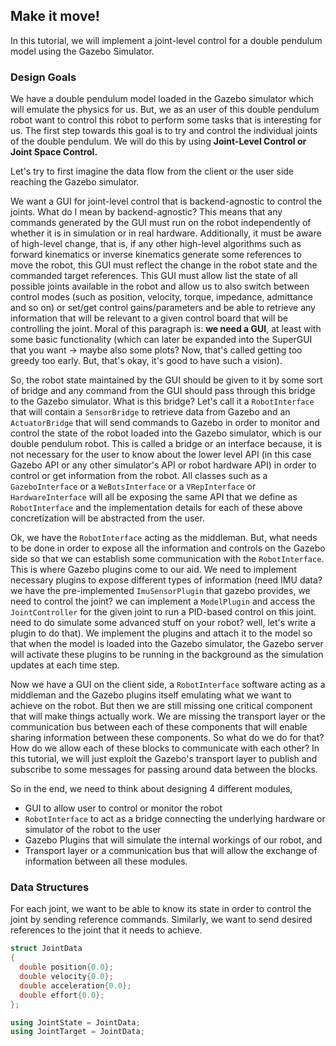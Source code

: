 ## Make it move!

In this tutorial, we will implement a joint-level control for a double pendulum model using the Gazebo Simulator.



### Design Goals

We have a double pendulum model loaded in the Gazebo simulator which will emulate the physics for us. But, we as an user of this double pendulum robot want to control this robot to perform some tasks that is interesting for us. The first step towards this goal is to try and control the individual joints of the double pendulum. We will do this by using **Joint-Level Control or Joint Space Control.** 

Let's try to first imagine the data flow from the client or the user side reaching the Gazebo simulator.

We want a GUI for joint-level control that is backend-agnostic to control the joints. What do I mean by backend-agnostic? This means that any commands generated by the GUI must run on the robot independently of whether it is in simulation or in real hardware. Additionally, it must be aware of high-level change, that is, if any other high-level algorithms such as forward kinematics or inverse kinematics generate some references to move the robot, this GUI must reflect the change in the robot state and the commanded target references. This GUI must allow list the state of all possible joints available in the robot and allow us to also switch between control modes (such as position, velocity, torque, impedance, admittance and so on) or set/get control gains/parameters and be able to retrieve any information that will be relevant to a given control board that will be controlling the joint. Moral of this paragraph is: **we need a GUI**, at least with some basic functionality (which can later be expanded into the SuperGUI that you want -> maybe also some plots? Now, that's called getting too greedy too early. But, that's okay, it's good to have such a vision).



So, the robot state maintained by the GUI should be given to it by some sort of bridge and any command from the GUI should pass through this bridge to the Gazebo simulator. What is this bridge? Let's call it a `RobotInterface` that will contain a `SensorBridge` to retrieve data from Gazebo and an `ActuatorBridge` that will send commands to Gazebo in order to monitor and control the state of the robot loaded into the Gazebo simulator, which is our double pendulum robot. This is called a bridge or an interface because, it is not necessary for the user to know about the lower level API (in this case  Gazebo API or any other simulator's API or robot hardware API) in order to control or get information from the robot. All classes such as a `GazeboInterface` or a `WeBotsInterface` or a `VRepInterface` or `HardwareInterface` will all be exposing the same API that we define as `RobotInterface` and the implementation details for each of these above concretization will be abstracted from the user.



Ok, we have the `RobotInterface`  acting as the middleman. But, what needs to be done in order to expose all the information and controls on the Gazebo side so that we can establish some communication with the `RobotInterface`. This is where Gazebo plugins come to our aid. We need to implement necessary plugins to expose different types of information (need IMU data? we have the pre-implemented  `ImuSensorPlugin` that gazebo provides, we need to control the joint? we can implement a `ModelPlugin` and access the `JointController` for the given joint to run a PID-based control on this joint. need to do simulate some advanced stuff on your robot? well, let's write a plugin to do that). We implement the plugins and attach it to the model so that when the model is loaded into the Gazebo simulator, the Gazebo server will activate these plugins to be running in the background as the simulation updates at each time step.



Now we have a GUI on the client side, a `RobotInterface` software acting as a middleman and the Gazebo plugins itself emulating what we want to achieve on the robot. But then we are still missing one critical component that will make things actually work. We are missing the transport layer or the communication bus between each of these components that will enable sharing information between these components. So what do we do for that? How do we allow each of these blocks to communicate with each other? In this tutorial, we will just exploit the Gazebo's transport layer to publish and subscribe to some messages for passing around data between the blocks.



So in the end, we need to think about designing 4 different modules,

- GUI to allow user to control or monitor the robot
- `RobotInterface` to act as a bridge connecting the underlying hardware or simulator of the robot to the user
- Gazebo Plugins that will simulate the internal workings of our robot, and
- Transport layer or a communication bus that will allow the exchange of information between all these modules.





### Data Structures

For each joint, we want to be able to know its state in order to control the joint by sending reference commands. Similarly, we want to send desired references to the joint that it needs to achieve.

``` cpp
struct JointData
{
  double position{0.0};
  double velocity{0.0};
  double acceleration{0.0};
  double effort{0.0};
};

using JointState = JointData;
using JointTarget = JointData;
```





